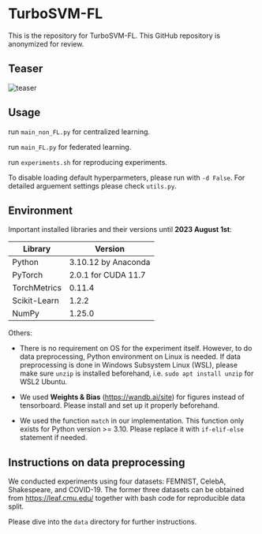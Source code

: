 # TurboSVM-FL
This is the repository for TurboSVM-FL. This GitHub repository is anonymized for review.

## Teaser
![teaser](https://github.com/ConcealedIDentity/TurboSVM-FL/assets/141405318/066c9545-90d7-4643-91e1-c9e6cfbef11b)


## Usage
run `main_non_FL.py` for centralized learning.

run `main_FL.py` for federated learning.

run `experiments.sh` for reproducing experiments.

To disable loading default hyperparmeters, please run with `-d False`. For detailed arguement settings please check `utils.py`. 

## Environment
Important installed libraries and their versions until **2023 August 1st**:

| Library | Version |
| --- | ----------- |
| Python | 3.10.12 by Anaconda|
| PyTorch | 2.0.1 for CUDA 11.7 |
| TorchMetrics | 0.11.4 |
| Scikit-Learn | 1.2.2 |
| NumPy | 1.25.0 |

Others:
- There is no requirement on OS for the experiment itself. However, to do data preprocessing, Python environment on Linux is needed. If data preprocessing is done in Windows Subsystem Linux (WSL), please make sure `unzip` is installed beforehand, i.e. `sudo apt install unzip` for WSL2 Ubuntu.

- We used **Weights & Bias** (https://wandb.ai/site) for figures instead of tensorboard. Please install and set up it properly beforehand.

- We used the function `match` in our implementation. This function only exists for Python version >= 3.10. Please replace it with `if-elif-else` statement if needed.

## Instructions on data preprocessing
We conducted experiments using four datasets: FEMNIST, CelebA, Shakespeare, and COVID-19. The former three datasets can be obtained from https://leaf.cmu.edu/ together with bash code for reproducible data split.

Please dive into the `data` directory for further instructions.

